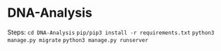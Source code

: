 # DNA-Analysis
Steps:
```cd DNA-Analysis```
```pip/pip3 install -r requirements.txt```
```python3 manage.py migrate```
```python3 manage.py runserver```
